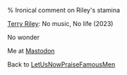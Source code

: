 % Ironical comment on Riley's stamina

[Terry Riley](http://www.terryriley.net/): No music, No life (2023)

No wonder

Me at [Mastodon](https://mastodon.sdf.org/@drbean)	

Back to [LetUsNowPraiseFamousMen](LetUsNowPraiseFamousMen.html)
